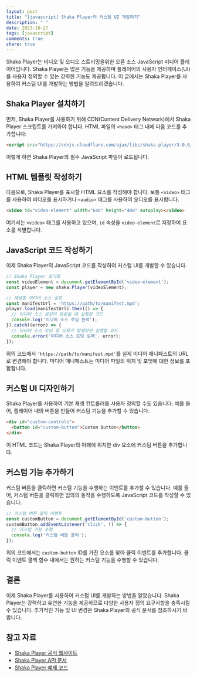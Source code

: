 ```yaml
---
layout: post
title: "[javascript] Shaka Player의 커스텀 UI 개발하기"
description: " "
date: 2023-10-27
tags: [javascript]
comments: true
share: true
---
```


Shaka Player는 비디오 및 오디오 스트리밍을위한 오픈 소스 JavaScript 미디어 플레이어입니다. Shaka Player는 많은 기능을 제공하며 플레이어의 사용자 인터페이스(UI)를 사용자 정의할 수 있는 강력한 기능도 제공합니다. 이 글에서는 Shaka Player를 사용하여 커스텀 UI를 개발하는 방법을 알려드리겠습니다.

## Shaka Player 설치하기

먼저, Shaka Player를 사용하기 위해 CDN(Content Delivery Network)에서 Shaka Player 스크립트를 가져와야 합니다. HTML 파일의 `<head>` 태그 내에 다음 코드를 추가합니다:

```html
<script src="https://cdnjs.cloudflare.com/ajax/libs/shaka-player/3.0.0/shaka-player.compiled.js"></script>
```

이렇게 하면 Shaka Player의 필수 JavaScript 파일이 로드됩니다.

## HTML 템플릿 작성하기

다음으로, Shaka Player를 표시할 HTML 요소를 작성해야 합니다. 보통 `<video>` 태그를 사용하여 비디오를 표시하거나 `<audio>` 태그를 사용하여 오디오를 표시합니다.

```html
<video id="video-element" width="640" height="480" autoplay></video>
```

여기서는 `<video>` 태그를 사용하고 있으며, `id` 속성을 `video-element`로 지정하여 요소를 식별합니다.

## JavaScript 코드 작성하기

이제 Shaka Player의 JavaScript 코드를 작성하여 커스텀 UI를 개발할 수 있습니다.

```javascript
// Shaka Player 초기화
const videoElement = document.getElementById('video-element');
const player = new shaka.Player(videoElement);

// 재생할 미디어 소스 설정
const manifestUrl = 'https://path/to/manifest.mpd';
player.load(manifestUrl).then(() => {
  // 미디어 소스 로딩이 완료될 때 실행할 코드
  console.log('미디어 소스 로딩 완료');
}).catch((error) => {
  // 미디어 소스 로딩 중 오류가 발생하면 실행할 코드
  console.error('미디어 소스 로딩 실패', error);
});
```

위의 코드에서 `'https://path/to/manifest.mpd'`를 실제 미디어 매니페스트의 URL로 변경해야 합니다. 미디어 매니페스트는 미디어 파일의 위치 및 포맷에 대한 정보를 포함합니다.

## 커스텀 UI 디자인하기

Shaka Player를 사용하여 기본 재생 컨트롤러를 사용자 정의할 수도 있습니다. 예를 들어, 플레이어 내의 버튼을 만들어 커스텀 기능을 추가할 수 있습니다.

```html
<div id="custom-controls">
  <button id="custom-button">Custom Button</button>
</div>
```

이 HTML 코드는 Shaka Player의 아래에 위치한 div 요소에 커스텀 버튼을 추가합니다.

## 커스텀 기능 추가하기

커스텀 버튼을 클릭하면 커스텀 기능을 수행하는 이벤트를 추가할 수 있습니다. 예를 들어, 커스텀 버튼을 클릭하면 임의의 동작을 수행하도록 JavaScript 코드를 작성할 수 있습니다.

```javascript
// 커스텀 버튼 클릭 이벤트
const customButton = document.getElementById('custom-button');
customButton.addEventListener('click', () => {
  // 커스텀 기능 수행
  console.log('커스텀 버튼 클릭');
});
```

위의 코드에서는 `custom-button` ID를 가진 요소를 찾아 클릭 이벤트를 추가합니다. 클릭 이벤트 콜백 함수 내에서는 원하는 커스텀 기능을 수행할 수 있습니다.

## 결론

이제 Shaka Player를 사용하여 커스텀 UI를 개발하는 방법을 알았습니다. Shaka Player는 강력하고 유연한 기능을 제공하므로 다양한 사용자 정의 요구사항을 충족시킬 수 있습니다. 추가적인 기능 및 UI 변경은 Shaka Player의 공식 문서를 참조하시기 바랍니다.

## 참고 자료

- [Shaka Player 공식 웹사이트](https://shaka-player-demo.appspot.com/docs/tutorial-quick-start.html)
- [Shaka Player API 문서](https://shaka-player-demo.appspot.com/docs/api/index.html)
- [Shaka Player 예제 코드](https://github.com/google/shaka-player/tree/master/docs/examples)